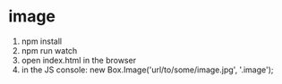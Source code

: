 image
=====

1. npm install
2. npm run watch
3. open index.html in the browser
4. in the JS console: new Box.Image('url/to/some/image.jpg', '.image');
